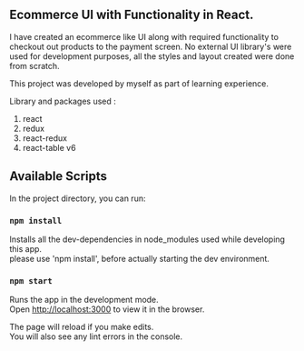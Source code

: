 ## Ecommerce UI with Functionality in React.

I have created an ecommerce like UI along with required functionality to checkout out products to the payment screen. No external UI library's were used for development purposes, all the styles and layout created were done from scratch.<br/>

This project was developed by myself as part of learning experience.<br/>

Library and packages used : <br/>
1) react
2) redux
3) react-redux
4) react-table v6




## Available Scripts

In the project directory, you can run:

### `npm install`

Installs all the dev-dependencies in node_modules used while developing this app.<br/>
please use 'npm install', before actually starting the dev environment. 


### `npm start`

Runs the app in the development mode.<br />
Open [http://localhost:3000](http://localhost:3000) to view it in the browser.

The page will reload if you make edits.<br />
You will also see any lint errors in the console.
